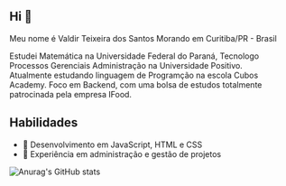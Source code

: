
## Hi 👋

Meu nome é Valdir Teixeira dos Santos
Morando em Curitiba/PR - Brasil

Estudei Matemática na Universidade Federal do Paraná,
Tecnologo Processos Gerenciais Administração na Universidade Positivo.  
Atualmente estudando linguagem de Programção na escola Cubos Academy.
Foco em Backend, com uma bolsa de estudos totalmente patrocinada pela empresa IFood.

## Habilidades

- 🚀 Desenvolvimento em JavaScript, HTML e CSS
- 💼 Experiência em administração e gestão de projetos

![Anurag's GitHub stats](https://github-readme-stats.vercel.app/api?username=vtsnet&theme=aura&show_icons=true)
